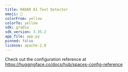 ```yaml
---
title: RADAR AI Text Detector
emoji: 🏢
colorFrom: yellow
colorTo: yellow
sdk: gradio
sdk_version: 3.35.2
app_file: app.py
pinned: false
license: apache-2.0
---
```


Check out the configuration reference at https://huggingface.co/docs/hub/spaces-config-reference
